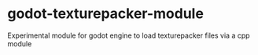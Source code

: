 # godot-texturepacker-module
Experimental module for godot engine to load texturepacker files via a cpp module
